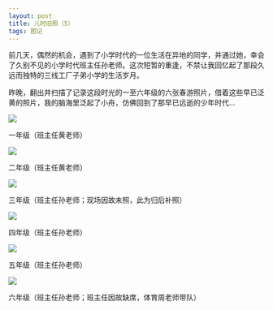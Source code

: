 ```yaml
---
layout: post
title: 儿时旧照（5）
tags: 图记 
---
```


前几天，偶然的机会，遇到了小学时代的一位生活在异地的同学，并通过她，幸会了久别不见的小学时代班主任孙老师。这次短暂的重逢，不禁让我回忆起了那段久远而独特的三线工厂子弟小学的生活岁月。

昨晚，翻出并扫描了记录这段时光的一至六年级的六张春游照片，借着这些早已泛黄的照片，我的脑海里泛起了小舟，仿佛回到了那早已远逝的少年时代…

![](http://image.cpxxpc.com/jiuzhao5-1.jpg-700)

一年级（班主任黄老师）

![](http://image.cpxxpc.com/jiuzhao5-2.jpg-700)

二年级（班主任黄老师）

![](http://image.cpxxpc.com/jiuzhao5-3.jpg-700)

三年级（班主任孙老师；现场因故未照，此为归后补照）

![](http://image.cpxxpc.com/jiuzhao5-4.jpg-700)

四年级（班主任孙老师）

![](http://image.cpxxpc.com/jiuzhao5-5.jpg-700)

五年级（班主任孙老师）

![](http://image.cpxxpc.com/jiuzhao5-6.jpg-700)

六年级（班主任孙老师；班主任因故缺席，体育周老师带队）

